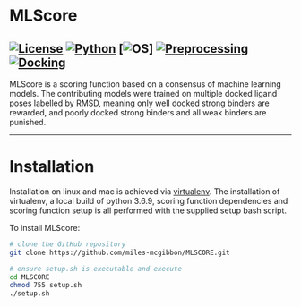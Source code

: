# MLScore

[![License](https://img.shields.io/badge/License-MIT-blue)](https://opensource.org/licenses/MIT)
[![Python](https://img.shields.io/badge/Python-3.6.9-blue)](https://www.python.org/downloads/release/python-369/)
[![OS](https://img.shields.io/badge/OS-linux%20%7C%20OS%20X-blueviolet)]
[![Preprocessing](https://img.shields.io/badge/preprocessing-MGLTools%201.5.6-brightgreen)](https://ccsb.scripps.edu/mgltools/1-5-6/)
[![Docking](https://img.shields.io/badge/docking-GWOVina%201.0-brightgreen)]( https://doi.org/10.1111/cbdd.13764)
---

MLScore is a scoring function based on a consensus of machine learning models. The contributing models were trained on multiple docked ligand poses labelled by RMSD, meaning only well docked strong binders are rewarded, and poorly docked strong binders and all weak binders are punished.

---

# Installation

Installation on linux and mac is achieved via [virtualenv](https://virtualenv.pypa.io/en/latest/). The installation of virtualenv, a local build of python 3.6.9, scoring function dependencies and scoring function setup is all performed with the supplied setup bash script.

To install MLScore:

```bash
# clone the GitHub repository
git clone https://github.com/miles-mcgibbon/MLSCORE.git

# ensure setup.sh is executable and execute
cd MLSCORE
chmod 755 setup.sh
./setup.sh
```

